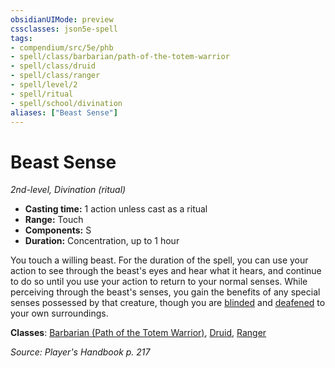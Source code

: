 ```yaml
---
obsidianUIMode: preview
cssclasses: json5e-spell
tags:
- compendium/src/5e/phb
- spell/class/barbarian/path-of-the-totem-warrior
- spell/class/druid
- spell/class/ranger
- spell/level/2
- spell/ritual
- spell/school/divination
aliases: ["Beast Sense"]
---
```

# Beast Sense
*2nd-level, Divination (ritual)*  

- **Casting time:** 1 action unless cast as a ritual
- **Range:** Touch
- **Components:** S
- **Duration:** Concentration, up to 1 hour

You touch a willing beast. For the duration of the spell, you can use your action to see through the beast's eyes and hear what it hears, and continue to do so until you use your action to return to your normal senses. While perceiving through the beast's senses, you gain the benefits of any special senses possessed by that creature, though you are [blinded](z_compendium/rules/conditions.md#blinded) and [deafened](z_compendium/rules/conditions.md#deafened) to your own surroundings.

**Classes**: [Barbarian (Path of the Totem Warrior)](z_compendium/classes/barbarian-path-of-the-totem-warrior.md), [Druid](z_compendium/classes/druid.md), [Ranger](z_compendium/classes/ranger.md)

*Source: Player's Handbook p. 217*